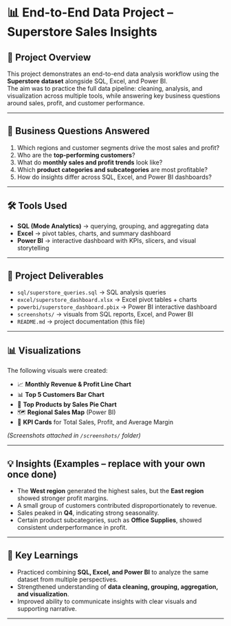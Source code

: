 # 📊 End-to-End Data Project – Superstore Sales Insights  

## 📌 Project Overview  
This project demonstrates an end-to-end data analysis workflow using the **Superstore dataset** alongside SQL, Excel, and Power BI.  
The aim was to practice the full data pipeline: cleaning, analysis, and visualization across multiple tools, while answering key business questions around sales, profit, and customer performance.  

---

## 🎯 Business Questions Answered  
1. Which regions and customer segments drive the most sales and profit?  
2. Who are the **top-performing customers**?  
3. What do **monthly sales and profit trends** look like?  
4. Which **product categories and subcategories** are most profitable?  
5. How do insights differ across SQL, Excel, and Power BI dashboards?  

---

## 🛠 Tools Used  
- **SQL (Mode Analytics)** → querying, grouping, and aggregating data  
- **Excel** → pivot tables, charts, and summary dashboard  
- **Power BI** → interactive dashboard with KPIs, slicers, and visual storytelling  

---

## 📂 Project Deliverables  
- `sql/superstore_queries.sql` → SQL analysis queries  
- `excel/superstore_dashboard.xlsx` → Excel pivot tables + charts  
- `powerbi/superstore_dashboard.pbix` → Power BI interactive dashboard  
- `screenshots/` → visuals from SQL reports, Excel, and Power BI  
- `README.md` → project documentation (this file)  

---

## 📊 Visualizations  
The following visuals were created:  
- 📈 **Monthly Revenue & Profit Line Chart**  
- 📊 **Top 5 Customers Bar Chart**  
- 🥧 **Top Products by Sales Pie Chart**  
- 🗺️ **Regional Sales Map** (Power BI)  
- 🔑 **KPI Cards** for Total Sales, Profit, and Average Margin  

*(Screenshots attached in `/screenshots/` folder)*  

---

## 💡 Insights (Examples – replace with your own once done)  
- The **West region** generated the highest sales, but the **East region** showed stronger profit margins.  
- A small group of customers contributed disproportionately to revenue.  
- Sales peaked in **Q4**, indicating strong seasonality.  
- Certain product subcategories, such as **Office Supplies**, showed consistent underperformance in profit.  

---

## 🚀 Key Learnings  
- Practiced combining **SQL, Excel, and Power BI** to analyze the same dataset from multiple perspectives.  
- Strengthened understanding of **data cleaning, grouping, aggregation, and visualization**.  
- Improved ability to communicate insights with clear visuals and supporting narrative.  

---
